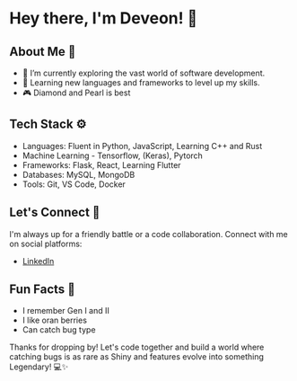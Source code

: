 # Hey there, I'm Deveon! 🌟

## About Me 🚀

- 🔭 I’m currently exploring the vast world of software development.
- 🌱 Learning new languages and frameworks to level up my skills.
- 🎮 Diamond and Pearl is best

## Tech Stack ⚙️

- Languages: Fluent in Python, JavaScript, Learning C++ and Rust
- Machine Learning - Tensorflow, (Keras), Pytorch
- Frameworks: Flask, React, Learning Flutter
- Databases: MySQL, MongoDB
- Tools: Git, VS Code, Docker

## Let's Connect 🤝

I'm always up for a friendly battle or a code collaboration. Connect with me on social platforms:

- [LinkedIn](https://www.linkedin.com/in/shivam-chauhan-11405628b/)

## Fun Facts 🎉

- I remember Gen I and II
- I like oran berries
- Can catch bug type

Thanks for dropping by! Let's code together and build a world where catching bugs is as rare as Shiny and features evolve into something Legendary! 💻✨
